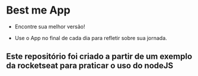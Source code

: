 # Best me App

* Encontre sua melhor versão!

* Use o App no final de cada dia para refletir sobre sua jornada.

## Este repositório foi criado a partir de um exemplo da rocketseat para praticar o uso do nodeJS
